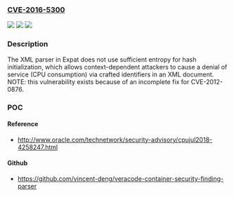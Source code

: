 ### [CVE-2016-5300](https://cve.mitre.org/cgi-bin/cvename.cgi?name=CVE-2016-5300)
![](https://img.shields.io/static/v1?label=Product&message=n%2Fa&color=blue)
![](https://img.shields.io/static/v1?label=Version&message=n%2Fa&color=blue)
![](https://img.shields.io/static/v1?label=Vulnerability&message=n%2Fa&color=brighgreen)

### Description

The XML parser in Expat does not use sufficient entropy for hash initialization, which allows context-dependent attackers to cause a denial of service (CPU consumption) via crafted identifiers in an XML document.  NOTE: this vulnerability exists because of an incomplete fix for CVE-2012-0876.

### POC

#### Reference
- http://www.oracle.com/technetwork/security-advisory/cpujul2018-4258247.html

#### Github
- https://github.com/vincent-deng/veracode-container-security-finding-parser

